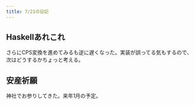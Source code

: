 ```yaml
---
title: 7/21の日記
---
```


## Haskellあれこれ

さらにCPS変換を進めてみるも逆に遅くなった。実装が誤ってる気もするので、次はどうするかちょっと考える。

## 安産祈願

神社でお参りしてきた。来年1月の予定。
